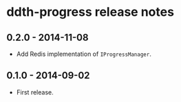 ddth-progress release notes
==========================

0.2.0 - 2014-11-08
------------------
- Add Redis implementation of `IProgressManager`.


0.1.0 - 2014-09-02
------------------
- First release.
